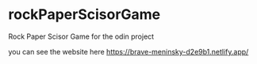 # rockPaperScisorGame
Rock Paper Scisor Game for the odin project

you can see the website here https://brave-meninsky-d2e9b1.netlify.app/
